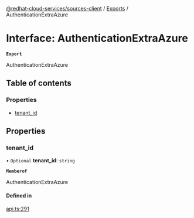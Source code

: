 [@redhat-cloud-services/sources-client](../README.md) / [Exports](../modules.md) / AuthenticationExtraAzure

# Interface: AuthenticationExtraAzure

**`Export`**

AuthenticationExtraAzure

## Table of contents

### Properties

- [tenant\_id](AuthenticationExtraAzure.md#tenant_id)

## Properties

### tenant\_id

• `Optional` **tenant\_id**: `string`

**`Memberof`**

AuthenticationExtraAzure

#### Defined in

[api.ts:291](https://github.com/RedHatInsights/javascript-clients/blob/main/packages/sources/api.ts#L291)
